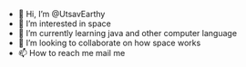 - 👋 Hi, I’m @UtsavEarthy
- 👀 I’m interested in space 
- 🌱 I’m currently learning java and other computer language 
- 💞️ I’m looking to collaborate on how space works 
- 📫 How to reach me mail me 

<!---
UtsavEarthy/UtsavEarthy is a ✨ special ✨ repository because its `README.md` (this file) appears on your GitHub profile.
You can click the Preview link to take a look at your changes.
--->
